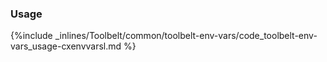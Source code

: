 

### Usage

{%include _inlines/Toolbelt/common/toolbelt-env-vars/code_toolbelt-env-vars_usage-cxenvvarsl.md %}
